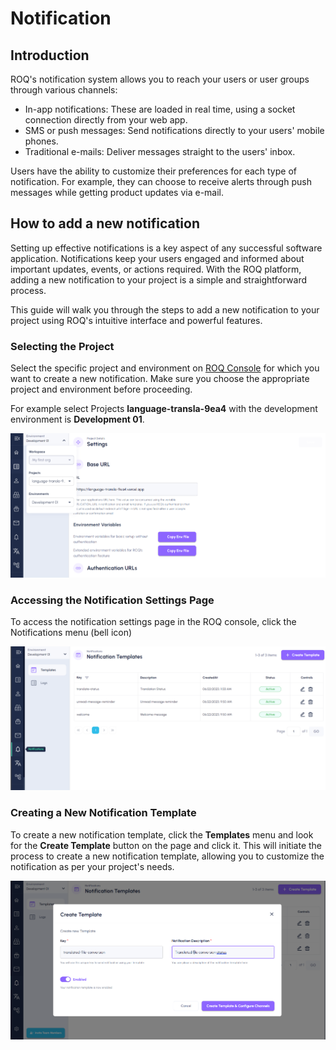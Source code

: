 # Notification

## Introduction

ROQ's notification system allows you to reach your users or user groups through various channels:

- In-app notifications: These are loaded in real time, using a socket connection directly from your web app.
- SMS or push messages: Send notifications directly to your users' mobile phones.
- Traditional e-mails: Deliver messages straight to the users' inbox.

Users have the ability to customize their preferences for each type of notification. For example, they can choose to receive alerts through push messages while getting product updates via e-mail.

## How to add a new notification

Setting up effective notifications is a key aspect of any successful software application. Notifications keep your users engaged and informed about important updates, events, or actions required. With the ROQ platform, adding a new notification to your project is a simple and straightforward process.

This guide will walk you through the steps to add a new notification to your project using ROQ's intuitive interface and powerful features.

### Selecting the Project

Select the specific project and environment on [ROQ Console](https://console.roq.tech/) for which you want to create a new notification. Make sure you choose the appropriate project and environment before proceeding.

For example select Projects **language-transla-9ea4** with the development environment is **Development 01**.

![select-project-and-env](/images/select-project-and-env.png)

### Accessing the Notification Settings Page

To access the notification settings page in the ROQ console, click the Notifications menu (bell icon)

![roq-console-notification-setting](/images/project-notification-setting.png)

### Creating a New Notification Template

To create a new notification template, click the **Templates** menu and look for the **Create Template** button on the page and click it. This will initiate the process to create a new notification template, allowing you to customize the notification as per your project's needs.

![create-notification-template](/images/create-notifications-template.png)